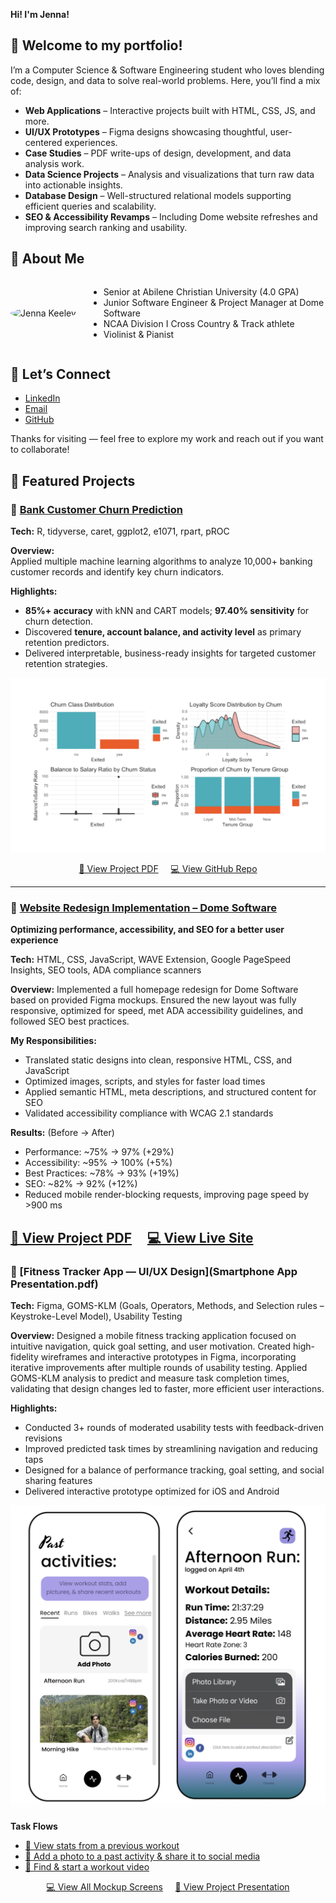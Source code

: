 **Hi! I'm Jenna!**
## 🌟 **Welcome to my portfolio!**
I’m a Computer Science & Software Engineering student who loves blending code, design, and data to solve real-world problems. Here, you’ll find a mix of:

-  **Web Applications** – Interactive projects built with HTML, CSS, JS, and more.
-  **UI/UX Prototypes** – Figma designs showcasing thoughtful, user-centered experiences.
-  **Case Studies** – PDF write-ups of design, development, and data analysis work.
-  **Data Science Projects** – Analysis and visualizations that turn raw data into actionable insights.
-  **Database Design** – Well-structured relational models supporting efficient queries and scalability.
-  **SEO & Accessibility Revamps** – Including Dome website refreshes and improving search ranking and usability.

## **🌟 About Me**
<div style="display: flex; align-items: center;">
  <div style="flex: 0 0 auto; margin-right: 20px;">
    <img src="IMG_3616.JPG" alt="Jenna Keeley" width="200" height="200" style="border-radius: 50%; object-fit: cover;">
  </div>
  <div style="flex: 1;">
    <ul>
      <li>Senior at Abilene Christian University (4.0 GPA)</li>
      <li>Junior Software Engineer & Project Manager at Dome Software</li>
      <li>NCAA Division I Cross Country & Track athlete</li>
      <li>Violinist & Pianist</li>
    </ul>
  </div>
</div>

## 🌟 **Let’s Connect**
- [LinkedIn](www.linkedin.com/in/jenna-keeley-0521512a8)  
- [Email](mailto:jmk21a@acu.edu)  
- [GitHub](https://github.com/jennamkeeley)


Thanks for visiting — feel free to explore my work and reach out if you want to collaborate!

## 🌟 **Featured Projects**

### 🚀 [Bank Customer Churn Prediction](https://github.com/jennamkeeley/bank-churn-ml)
**Tech:** R, tidyverse, caret, ggplot2, e1071, rpart, pROC  

**Overview:**  
Applied multiple machine learning algorithms to analyze 10,000+ banking customer records and identify key churn indicators.  

**Highlights:**  
- **85%+ accuracy** with kNN and CART models; **97.40% sensitivity** for churn detection.  
- Discovered **tenure, account balance, and activity level** as primary retention predictors.  
- Delivered interpretable, business-ready insights for targeted customer retention strategies.
<p align="center">
  <a href="https://github.com/jennamkeeley/bank-churn-ml">
    <img src="ml-portfolio-image.png" alt="Bank Churn Project Cover" width="600">
  </a>
</p>
<p align="center">
  <a href="Customer Churn Analysis - Banking Sector.pdf">📄 View Project PDF</a>
  &nbsp;&nbsp;&nbsp;
  <a href="https://github.com/jennamkeeley/bank-churn-ml">💻 View GitHub Repo</a>
</p>

---

### 🚀 [Website Redesign Implementation – Dome Software](https://dome.software)
**Optimizing performance, accessibility, and SEO for a better user experience**

**Tech:** HTML, CSS, JavaScript, WAVE Extension, Google PageSpeed Insights, SEO tools, ADA compliance scanners

**Overview:**
Implemented a full homepage redesign for Dome Software based on provided Figma mockups. Ensured the new layout was fully responsive, optimized for speed, met ADA accessibility guidelines, and followed SEO best practices.

**My Responsibilities:**
- Translated static designs into clean, responsive HTML, CSS, and JavaScript
- Optimized images, scripts, and styles for faster load times
- Applied semantic HTML, meta descriptions, and structured content for SEO
- Validated accessibility compliance with WCAG 2.1 standards

**Results:** (Before → After)
- Performance: ~75% → 97% (+29%)
- Accessibility: ~95% → 100% (+5%)
- Best Practices: ~78% → 93% (+19%)
- SEO: ~82% → 92% (+12%)
- Reduced mobile render-blocking requests, improving page speed by >900 ms

<a href="Case Study — Dome Software Homepage Redesign Implementation.pdf">📄 View Project PDF</a>
  &nbsp;&nbsp;&nbsp;
  <a href="https://dome.software">💻 View Live Site</a>
---

### 🚀 [Fitness Tracker App — UI/UX Design](Smartphone App Presentation.pdf)

**Tech:** Figma, GOMS-KLM (Goals, Operators, Methods, and Selection rules – Keystroke-Level Model), Usability Testing

**Overview:**
Designed a mobile fitness tracking application focused on intuitive navigation, quick goal setting, and user motivation. Created high-fidelity wireframes and interactive prototypes in Figma, incorporating iterative improvements after multiple rounds of usability testing. Applied GOMS-KLM analysis to predict and measure task completion times, validating that design changes led to faster, more efficient user interactions.

**Highlights:**
- Conducted 3+ rounds of moderated usability tests with feedback-driven revisions
- Improved predicted task times by streamlining navigation and reducing taps
- Designed for a balance of performance tracking, goal setting, and social sharing features
- Delivered interactive prototype optimized for iOS and Android
  
<p align="center">
  <a href="https://github.com/jennamkeeley/bank-churn-ml">
    <img src="Smartphone App Image.png" alt="Smartphone App Mockup Examples" width="600">
  </a>
</p>

**Task Flows**
- [🏃 View stats from a previous workout](https://www.figma.com/proto/bFtp1raQJxOTi6Lgj663am/Smart-Watch-App?node-id=0-1&t=IDszTIFVDWY9qGov-1)
- [🏃 Add a photo to a past activity & share it to social media](https://www.figma.com/proto/bFtp1raQJxOTi6Lgj663am/Smart-Watch-App?node-id=150-1026&t=IDszTIFVDWY9qGov-1)
- [🏃 Find & start a workout video](https://www.figma.com/proto/bFtp1raQJxOTi6Lgj663am/Smart-Watch-App?node-id=170-842&t=IDszTIFVDWY9qGov-1)
  
<p align="center">
  <a href="https://www.figma.com/design/bFtp1raQJxOTi6Lgj663am/Smart-Watch-App?node-id=0-1&t=IDszTIFVDWY9qGov-1">💻 View All Mockup Screens</a>
  &nbsp;&nbsp;&nbsp;
  <a href="Smartphone App Presentation.pdf">📄 View Project Presentation</a>
</p>
